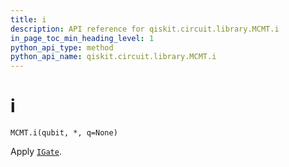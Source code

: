 ```yaml
---
title: i
description: API reference for qiskit.circuit.library.MCMT.i
in_page_toc_min_heading_level: 1
python_api_type: method
python_api_name: qiskit.circuit.library.MCMT.i
---
```


# i

<span id="qiskit.circuit.library.MCMT.i" />

`MCMT.i(qubit, *, q=None)`

Apply [`IGate`](qiskit.circuit.library.IGate "qiskit.circuit.library.IGate").

